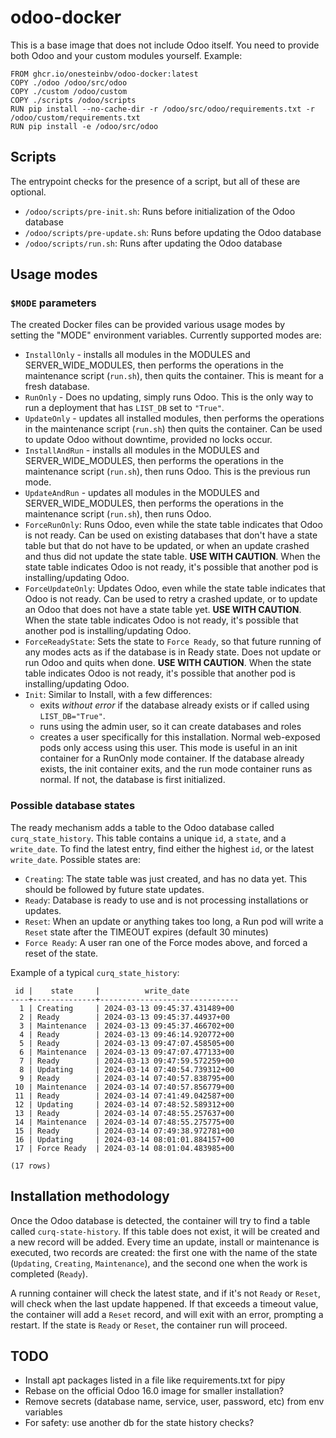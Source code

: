 # odoo-docker

This is a base image that does not include Odoo itself. You need to provide both Odoo and your custom modules yourself. Example:

```
FROM ghcr.io/onesteinbv/odoo-docker:latest
COPY ./odoo /odoo/src/odoo
COPY ./custom /odoo/custom
COPY ./scripts /odoo/scripts
RUN pip install --no-cache-dir -r /odoo/src/odoo/requirements.txt -r /odoo/custom/requirements.txt
RUN pip install -e /odoo/src/odoo
```

## Scripts

The entrypoint checks for the presence of a script, but all of these are optional.

- `/odoo/scripts/pre-init.sh`: Runs before initialization of the Odoo database
- `/odoo/scripts/pre-update.sh`: Runs before updating the Odoo database
- `/odoo/scripts/run.sh`: Runs after updating the Odoo database

## Usage modes

### `$MODE` parameters
The created Docker files can be provided various usage modes by\
setting the "MODE" environment variables. Currently supported modes
are:

 - `InstallOnly` - installs all modules in the MODULES and SERVER_WIDE_MODULES, then 
   performs the operations in the maintenance script (`run.sh`), then quits the 
   container. This is meant for a fresh database.
 - `RunOnly` - Does no updating, simply runs Odoo. This is the only way to run a 
   deployment that has `LIST_DB` set to `"True"`.
 - `UpdateOnly` - updates all installed modules, then performs the operations in the
   maintenance script (`run.sh`) then quits the container. Can be used to update Odoo
   without downtime, provided no locks occur.
 - `InstallAndRun` - installs all modules in the MODULES and SERVER_WIDE_MODULES,
   then performs the operations in the maintenance script (`run.sh`), then runs 
   Odoo. This is the previous run mode.
 - `UpdateAndRun` - updates all modules in the MODULES and SERVER_WIDE_MODULES,
   then performs the operations in the maintenance script (`run.sh`), then runs 
   Odoo.
 - `ForceRunOnly`: Runs Odoo, even while the state table indicates that Odoo is
   not ready. Can be used on existing databases that don't have a state table but
   that do not have to be updated, or when an update crashed and thus did not
   update the state table.
   **USE WITH CAUTION**. When the state table indicates Odoo is not ready, it's possible
   that another pod is installing/updating Odoo.
 - `ForceUpdateOnly`: Updates Odoo, even while the state table indicates that Odoo is
   not ready. Can be used to retry a crashed update, or to update an Odoo that does
   not have a state table yet.
   **USE WITH CAUTION**. When the state table indicates Odoo is not ready, it's possible
   that another pod is installing/updating Odoo.
 - `ForceReadyState`: Sets the state to `Force Ready`, so that future running of any 
   modes acts as if the database is in Ready state. Does not update or run Odoo and 
   quits when done.
   **USE WITH CAUTION**. When the state table indicates Odoo is not ready, it's possible
   that another pod is installing/updating Odoo.
 - `Init`: Similar to Install, with a few differences:
   - exits *without error* if the database already exists or if called using 
     `LIST_DB="True"`. 
   - runs using the admin user, so it can create databases and roles
   - creates a user specifically for this installation. Normal web-exposed pods only
     access using this user.
   This mode is useful in an init container for a RunOnly mode container. If the 
   database already exists, the init container exits, and the run mode container runs 
   as normal. If not, the database is first initialized.

### Possible database states
The ready mechanism adds a table to the Odoo database called `curq_state_history`. This
table contains a unique `id`, a `state`, and a `write_date`. To find the latest entry, find
either the highest `id`, or the latest `write_date`. Possible states are:
- `Creating`: The state table was just created, and has no data yet. This should be
  followed by future state updates.
- `Ready`: Database is ready to use and is not processing installations or updates.
- `Reset`: When an update or anything takes too long, a Run pod will write a `Reset`
 state after the TIMEOUT expires (default 30 minutes)
- `Force Ready`: A user ran one of the Force modes above, and forced a reset of the
  state.

Example of a typical `curq_state_history`:
```
 id |    state     |          write_date           
----+--------------+-------------------------------
  1 | Creating     | 2024-03-13 09:45:37.431489+00
  2 | Ready        | 2024-03-13 09:45:37.44937+00
  3 | Maintenance  | 2024-03-13 09:45:37.466702+00
  4 | Ready        | 2024-03-13 09:46:14.920772+00
  5 | Ready        | 2024-03-13 09:47:07.458505+00
  6 | Maintenance  | 2024-03-13 09:47:07.477133+00
  7 | Ready        | 2024-03-13 09:47:59.572259+00
  8 | Updating     | 2024-03-14 07:40:54.739312+00
  9 | Ready        | 2024-03-14 07:40:57.838795+00
 10 | Maintenance  | 2024-03-14 07:40:57.856779+00
 11 | Ready        | 2024-03-14 07:41:49.042587+00
 12 | Updating     | 2024-03-14 07:48:52.589312+00
 13 | Ready        | 2024-03-14 07:48:55.257637+00
 14 | Maintenance  | 2024-03-14 07:48:55.275775+00
 15 | Ready        | 2024-03-14 07:49:38.972781+00
 16 | Updating     | 2024-03-14 08:01:01.884157+00
 17 | Force Ready  | 2024-03-14 08:01:04.483985+00

(17 rows)
```

## Installation methodology
Once the Odoo database is detected, the container will try to find a table
called `curq-state-history`. If this table does not exist, it will be created
and a new record will be added. Every time an update, install or maintenance
is executed, two records are created: the first one with the name
of the state (`Updating`, `Creating`, `Maintenance`), and the second one when
the work is completed (`Ready`).

A running container will check the latest state, and if it's not `Ready` or `Reset`, 
will check when the last update happened. If that exceeds a timeout value, the 
container will add a `Reset` record, and will exit with an error, prompting a restart. 
If the state is `Ready` or `Reset`, the container run will proceed.

## TODO

* Install apt packages listed in a file like requirements.txt for pipy
* Rebase on the official Odoo 16.0 image for smaller installation?
* Remove secrets (database name, service, user, password, etc) from env variables
* For safety: use another db for the state history checks?
